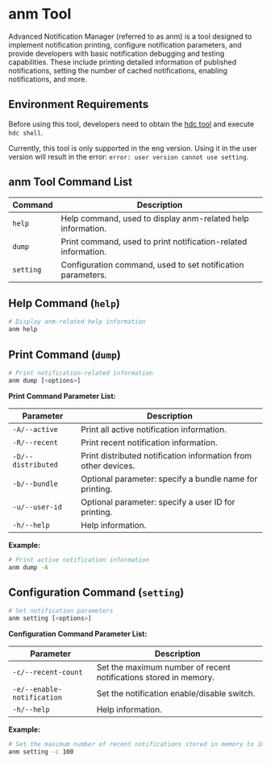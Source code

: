 # anm Tool  

Advanced Notification Manager (referred to as anm) is a tool designed to implement notification printing, configure notification parameters, and provide developers with basic notification debugging and testing capabilities. These include printing detailed information of published notifications, setting the number of cached notifications, enabling notifications, and more.  

## Environment Requirements  

Before using this tool, developers need to obtain the <!--Del-->[<!--DelEnd-->hdc tool<!--Del-->](https://docs.openharmony.cn/pages/v5.1/zh-cn/device-dev/subsystems/subsys-toolchain-hdc-guide.md)<!--DelEnd--> and execute `hdc shell`.  

Currently, this tool is only supported in the eng version. Using it in the user version will result in the error: `error: user version cannot use setting`.  

## anm Tool Command List  

| Command | Description |  
| ------- | ---------- |  
| `help`  | Help command, used to display anm-related help information. |  
| `dump`  | Print command, used to print notification-related information. |  
| `setting` | Configuration command, used to set notification parameters. |  

## Help Command (`help`)  

```bash  
# Display anm-related help information  
anm help  
```  

## Print Command (`dump`)  

```bash  
# Print notification-related information  
anm dump [<options>]  
```  

**Print Command Parameter List:**  

| Parameter | Description |  
| ----------------- | ----------- |  
| `-A/--active`     | Print all active notification information. |  
| `-R/--recent`     | Print recent notification information. |  
| `-D/--distributed` | Print distributed notification information from other devices. |  
| `-b/--bundle`     | Optional parameter: specify a bundle name for printing. |  
| `-u/--user-id`    | Optional parameter: specify a user ID for printing. |  
| `-h/--help`       | Help information. |  

**Example:**  

```bash  
# Print active notification information  
anm dump -A  
```  

## Configuration Command (`setting`)  

```bash  
# Set notification parameters  
anm setting [<options>]  
```  

**Configuration Command Parameter List:**  

| Parameter | Description |  
| --------------------- | ----------- |  
| `-c/--recent-count`   | Set the maximum number of recent notifications stored in memory. |  
| `-e/--enable-notification` | Set the notification enable/disable switch. |  
| `-h/--help`           | Help information. |  

**Example:**  

```bash  
# Set the maximum number of recent notifications stored in memory to 100  
anm setting -c 100  
```